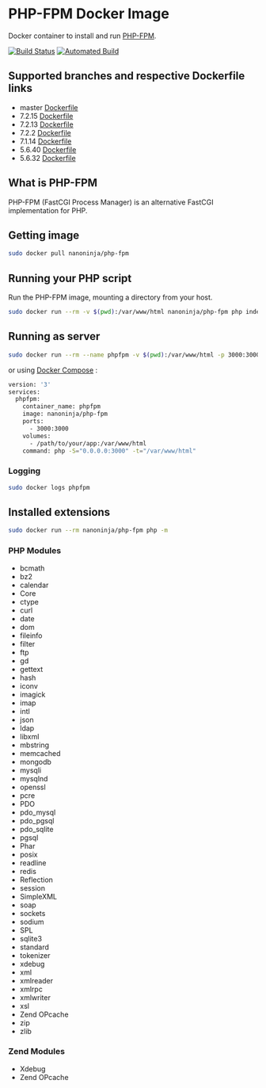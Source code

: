 # PHP-FPM Docker Image

Docker container to install and run [PHP-FPM](https://php-fpm.org/).

[![Build Status](https://travis-ci.org/nanoninja/php-fpm.svg?branch=master)](https://travis-ci.org/nanoninja/php-fpm) [![Automated Build](https://img.shields.io/docker/automated/jrottenberg/ffmpeg.svg)](https://hub.docker.com/r/nanoninja/php-fpm/builds/)

## Supported branches and respective Dockerfile links

- master [Dockerfile](https://github.com/nanoninja/php-fpm/blob/master/Dockerfile)
- 7.2.15 [Dockerfile](https://github.com/nanoninja/php-fpm/blob/7.2.15/Dockerfile)
- 7.2.13 [Dockerfile](https://github.com/nanoninja/php-fpm/blob/7.2.13/Dockerfile)
- 7.2.2 [Dockerfile](https://github.com/nanoninja/php-fpm/blob/7.2.2/Dockerfile)
- 7.1.14 [Dockerfile](https://github.com/nanoninja/php-fpm/blob/7.1.14/Dockerfile)
- 5.6.40 [Dockerfile](https://github.com/nanoninja/php-fpm/blob/5.6.40/Dockerfile)
- 5.6.32 [Dockerfile](https://github.com/nanoninja/php-fpm/blob/5.6.32/Dockerfile)

## What is PHP-FPM

PHP-FPM (FastCGI Process Manager) is an alternative FastCGI implementation for PHP.

## Getting image

```sh
sudo docker pull nanoninja/php-fpm
```

## Running your PHP script

Run the PHP-FPM image, mounting a directory from your host.

```sh
sudo docker run --rm -v $(pwd):/var/www/html nanoninja/php-fpm php index.php
```

## Running as server

```sh
sudo docker run --rm --name phpfpm -v $(pwd):/var/www/html -p 3000:3000 nanoninja/php-fpm php -S="0.0.0.0:3000" -t="/var/www/html"
```

or using [Docker Compose](https://docs.docker.com/compose/) :

```sh
version: '3'
services:
  phpfpm:
    container_name: phpfpm
    image: nanoninja/php-fpm
    ports:
      - 3000:3000
    volumes:
      - /path/to/your/app:/var/www/html
    command: php -S="0.0.0.0:3000" -t="/var/www/html"
```

### Logging

```sh
sudo docker logs phpfpm
```

## Installed extensions

```bash
sudo docker run --rm nanoninja/php-fpm php -m
```

### PHP Modules

- bcmath
- bz2
- calendar
- Core
- ctype
- curl
- date
- dom
- fileinfo
- filter
- ftp
- gd
- gettext
- hash
- iconv
- imagick
- imap
- intl
- json
- ldap
- libxml
- mbstring
- memcached
- mongodb
- mysqli
- mysqlnd
- openssl
- pcre
- PDO
- pdo_mysql
- pdo_pgsql
- pdo_sqlite
- pgsql
- Phar
- posix
- readline
- redis
- Reflection
- session
- SimpleXML
- soap
- sockets
- sodium
- SPL
- sqlite3
- standard
- tokenizer
- xdebug
- xml
- xmlreader
- xmlrpc
- xmlwriter
- xsl
- Zend OPcache
- zip
- zlib

### Zend Modules

- Xdebug
- Zend OPcache